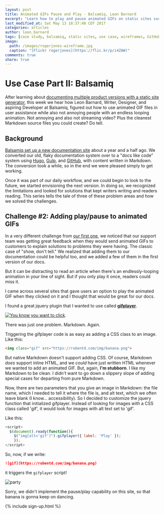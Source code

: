 ```yaml
---
layout: post
title: Animated GIFs Pause and Play - Balsamiq, Leon Barnard
excerpt: "Learn how to play and pause animated GIFs on static sites such as Hugo on GitHub from Leon Barnard, Designer and Writer at Balsamiq."
last_modified_at: Sat May 13 18:37:48 CDT 2017
categories: articles
author: leon_barnard
tags: [case study, balsamiq, static sites, use case, wireframes, GitHub, docs, repos, hugo, tools, gif, animated gifs]
image:
  path: /images/rogerjones-wireframe.jpg
  caption: "[Flickr rogerjones](https://flic.kr/p/i4ZAW)"
comments: true
share: true
---
```


# Use Case Part II: Balsamiq

After learning about [documenting multiple product versions with a static site generator](https://docslikecode.com/articles/balsamiq-case-study-part-1/), this week we hear how Leon Barnard, Writer, Designer, and aspiring Developer at Balsamiq, figured out how to use animated GIF files in user assistance while also not annoying people with an endless looping animation. Not annoying and also not streaming video? Plus the cleanest Markdown source files you could create? Do tell.

## Background

[Balsamiq set up a new documentation site](https://blog.balsamiq.com/new-documentation-site/) about a year and a half ago. We converted our old, flaky documentation system over to a "docs like code" system using [Hugo](https://gohugo.io/), [Gulp](https://gulpjs.com/), and [GitHub](https://github.com/), with content written in Markdown. The conversion took a while, so in the end we were pleased simply to get working.

Once it was part of our daily workflow, and we could begin to look to the future, we started envisioning the next version. In doing so, we recognized the limitations and looked for solutions that kept writers writing and readers reading. This series tells the tale of three of these problem areas and how we solved the challenges.

## Challenge #2: Adding play/pause to animated GIFs

In a very different challenge from [our first one](https://docslikecode.com/articles/balsamiq-case-study-part-1/), we noticed that our support team was getting great feedback when they would send animated GIFs to customers to explain solutions to problems they were having. The classic case of "show, don't tell." We realized that adding them to our documentation could be helpful too, and we added a few of them in the first version of our docs.

But it can be distracting to read an article when there's an endlessly-looping animation in your line of sight. But if you only play it once, readers could miss it.

I came across several sites that gave users an option to play the animated GIF when they clicked on it and I thought that would be great for our docs.

I found a great jquery plugin that I wanted to use called [**gifplayer**](https://rubentd.com/gifplayer/).

[![You know you want to click](https://media.balsamiq.com/images/docslikecode/gifplayer.png)](https://rubentd.com/gifplayer/).

There was just one problem. Markdown. Again.

Triggering the gifplayer code is as easy as adding a CSS class to an image. Like this:

```html
<img class="gif" src="https://rubentd.com/img/banana.png">
```

But native Markdown doesn't support adding CSS. Of course, Markdown *does* support inline HTML, and we *could* have just written HTML whenever we wanted to add an animated GIF. But, again, **I'm stubborn**. I like my Markdown to be clean. I didn't want to go down a slippery slope of adding special cases for departing from pure Markdown.

Now, there are two parameters that you give an image in Markdown: the file name, which I needed to tell it where the file is, and alt text, which we often leave blank (I know... accessibility). So I decided to customize the jquery function that initialized gifplayer. Instead of looking for images with a CSS class called 'gif', it would look for images with  alt text set to 'gif'.

Like this:

```javascript
<script>
  $(document).ready(function(){
    $("img[alt='gif']").gifplayer({ label: 'Play' });
	});
</script>
```

So, now, if we write:

```markdown
![gif](https://rubentd.com/img/banana.png)
```
it triggers the `gifplayer` script!

![party](https://rubentd.com/img/banana.gif)

Sorry, we didn't implement the pause/play capability on this site, so that banana is gonna keep on dancing. 

{% include sign-up.html %}
